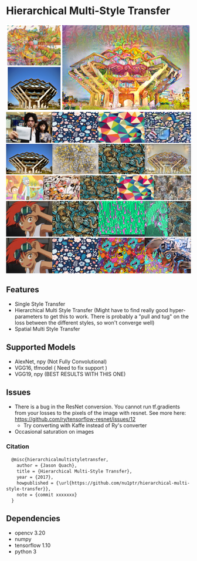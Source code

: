 # Hierarchical Multi-Style Transfer
![Style Transfer](/images/1.png)
![Multi Style Transfer](/images/2.png)
![Multi Style Transfer](/images/3.jpg)
![Multi Style Transfer](/images/9.jpg)
![Spatial Multi Style Transfer](/images/7.jpg)
![Spatial Multi Style Transfer](/images/8.jpg)

## Features
* Single Style Transfer
* Hierarchical Multi Style Transfer (Might have to find really good hyper-parameters to get this to work. There is probably a "pull and tug" on the loss between the different styles, so won't converge well)
* Spatial Multi Style Transfer

## Supported Models
* AlexNet, npy (Not Fully Convolutional)
* VGG16, tfmodel ( Need to fix support )
* VGG19, npy (BEST RESULTS WITH THIS ONE)

## Issues
* There is a bug in the ResNet conversion. You cannot run tf.gradients from your losses to the pixels of the image with resnet. See more here: https://github.com/ry/tensorflow-resnet/issues/12
	* Try converting with Kaffe instead of Ry's converter
* Occasional saturation on images

### Citation
```
  @misc{hierarchicalmultistyletransfer,
    author = {Jason Quach},
    title = {Hierarchical Multi-Style Transfer},
    year = {2017},
    howpublished = {\url{https://github.com/nu1ptr/hierarchical-multi-style-transfer}},
    note = {commit xxxxxxx}
  }
```

## Dependencies
* opencv 3.20
* numpy
* tensorflow 1.10
* python 3
